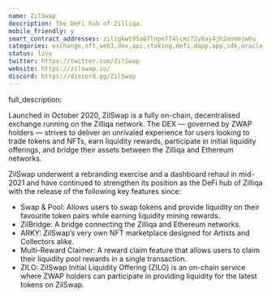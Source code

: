 ```yaml
---
name: ZilSwap
description: The DeFi hub of Zilliqa.
mobile_friendly: y
smart_contract_addresses: zil1gkwt95a67lnpe774lcmz72y6ay4jh2asmmjw6u
categories: exchange,nft,web3,dex,api,staking,defi,dapp,app,sdk,oracle,token,governance,dao,infra
status: live
twitter: https://twitter.com/ZilSwap
website: https://zilswap.io/
discord: https://discord.gg/ZilSwap
---
```

full_description: 
<p>Launched in October 2020, ZilSwap is a fully on-chain, decentralised exchange running on the Zilliqa network. The DEX — governed by ZWAP holders — strives to deliver an unrivaled experience for users looking to trade tokens and NFTs, earn liquidity rewards, participate in initial liquidity offerings, and bridge their assets between the Zilliqa and Ethereum networks.</p> 
<p>ZilSwap underwent a rebranding exercise and a dashboard rehaul in mid-2021 and have continued to strengthen its position as the DeFi hub of Zilliqa with the release of the following key features since: 
<ul>
<li>Swap & Pool: Allows users to swap tokens and provide liquidity on their favourite token pairs while earning liquidity mining rewards.</li>
<li>ZilBridge: A bridge connecting the Zilliqa and Ethereum networks.</li>
<li>ARKY: ZilSwap’s very own NFT marketplace designed for Artists and Collectors alike.</li>
<li>Multi-Reward Claimer: A reward claim feature that allows users to claim their liquidity pool rewards in a single transaction.</li>
<li>ZILO: ZilSwap Initial Liquidity Offering (ZILO) is an on-chain service where ZWAP holders can participate in providing liquidity for the latest tokens on ZilSwap.</li>
</ul>
</p>
